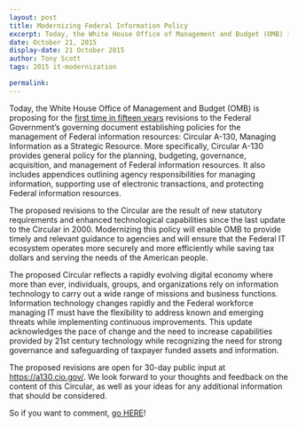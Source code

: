 ```yaml
---
layout: post
title: Modernizing Federal Information Policy
excerpt: Today, the White House Office of Management and Budget (OMB) is proposing for the first time in fifteen years revisions to the Federal Government’s governing document establishing policies for the management of Federal information resources - Circular A-130, Managing Information as a Strategic Resource.
date: October 21, 2015
display-date: 21 October 2015
author: Tony Scott
tags: 2015 it-modernization

permalink:
---
```

Today, the White House Office of Management and Budget (OMB) is proposing for the [first time in fifteen years](https://a130.cio.gov/) revisions to the Federal Government’s governing document establishing policies for the management of Federal information resources: Circular A-130, Managing Information as a Strategic Resource. More specifically, Circular A-130 provides general policy for the planning, budgeting, governance, acquisition, and management of Federal information resources. It also includes appendices outlining agency responsibilities for managing information, supporting use of electronic transactions, and protecting Federal information resources.

The proposed revisions to the Circular are the result of new statutory requirements and enhanced technological capabilities since the last update to the Circular in 2000. Modernizing this policy will enable OMB to provide timely and relevant guidance to agencies and will ensure that the Federal IT ecosystem operates more securely and more efficiently while saving tax dollars and serving the needs of the American people.

The proposed Circular reflects a rapidly evolving digital economy where more than ever, individuals, groups, and organizations rely on information technology to carry out a wide range of missions and business functions. Information technology changes rapidly and the Federal workforce managing IT must have the flexibility to address known and emerging threats while implementing continuous improvements. This update acknowledges the pace of change and the need to increase capabilities provided by 21st century technology while recognizing the need for strong governance and safeguarding of taxpayer funded assets and information.

The proposed revisions are open for 30-day public input at https://a130.cio.gov/. We look forward to your thoughts and feedback on the content of this Circular, as well as your ideas for any additional information that should be considered.

So if you want to comment, [go HERE](https://a130.cio.gov/)!
